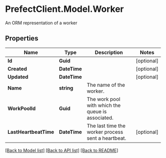 # PrefectClient.Model.Worker
An ORM representation of a worker

## Properties

Name | Type | Description | Notes
------------ | ------------- | ------------- | -------------
**Id** | **Guid** |  | [optional] 
**Created** | **DateTime** |  | [optional] 
**Updated** | **DateTime** |  | [optional] 
**Name** | **string** | The name of the worker. | 
**WorkPoolId** | **Guid** | The work pool with which the queue is associated. | 
**LastHeartbeatTime** | **DateTime** | The last time the worker process sent a heartbeat. | [optional] 

[[Back to Model list]](../README.md#documentation-for-models) [[Back to API list]](../README.md#documentation-for-api-endpoints) [[Back to README]](../README.md)

